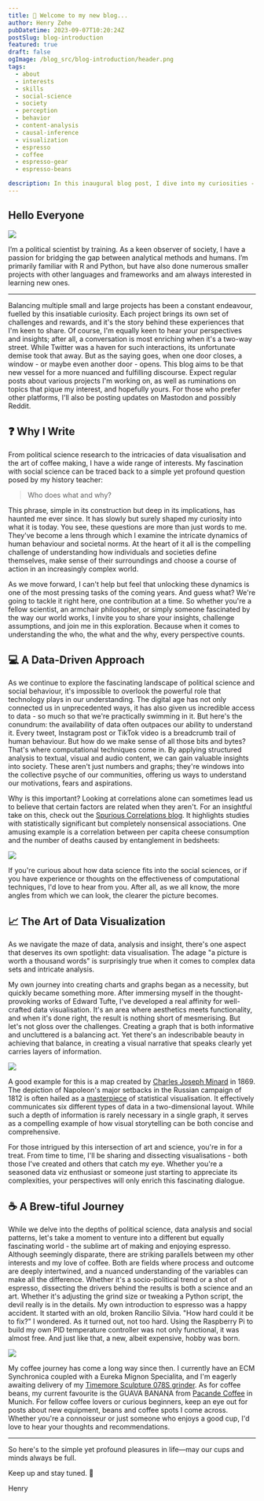 ```yaml
---
title: 🚀 Welcome to my new blog...
author: Henry Zehe
pubDatetime: 2023-09-07T10:20:24Z
postSlug: blog-introduction
featured: true
draft: false
ogImage: /blog_src/blog-introduction/header.png
tags:
  - about
  - interests
  - skills
  - social-science
  - society
  - perception
  - behavior
  - content-analysis
  - causal-inference
  - visualization
  - espresso
  - coffee
  - espresso-gear
  - espresso-beans

description: In this inaugural blog post, I dive into my curiosities - from the nuances of political science, to the allure of data visualisation, to the sublime art of espresso. I warmly invite you to join me and share your own perspectives. Stay tuned for more.
---
```


## Hello Everyone

<div class="flex flex-row items-start w-full p-0 mt-12">
  <div class="">
    <img src="/assets/zehe_cv_img3.jpeg" class="rounded-2xl float-left h-48 w-48 mb-0 mr-10 border-none">
    <p class="mt-2">I’m a political scientist by training. As a keen observer of society, I have a passion for bridging the gap between analytical methods and humans. I’m primarily familiar with R and Python, but have also done numerous smaller projects with other languages and frameworks and am always interested in learning new ones.</p>
  </div>
</div>

---

Balancing multiple small and large projects has been a constant endeavour, fuelled by this insatiable curiosity. Each project brings its own set of challenges and rewards, and it's the story behind these experiences that I'm keen to share. Of course, I'm equally keen to hear your perspectives and insights; after all, a conversation is most enriching when it's a two-way street. While Twitter was a haven for such interactions, its unfortunate demise took that away. But as the saying goes, when one door closes, a window - or maybe even another door - opens. This blog aims to be that new vessel for a more nuanced and fulfilling discourse. Expect regular posts about various projects I'm working on, as well as ruminations on topics that pique my interest, and hopefully yours. For those who prefer other platforms, I'll also be posting updates on Mastodon and possibly Reddit.

## ❓ Why I Write

From political science research to the intricacies of data visualisation and the art of coffee making, I have a wide range of interests. My fascination with social science can be traced back to a simple yet profound question posed by my history teacher:

> Who does what and why?

This phrase, simple in its construction but deep in its implications, has haunted me ever since. It has slowly but surely shaped my curiosity into what it is today. You see, these questions are more than just words to me. They've become a lens through which I examine the intricate dynamics of human behaviour and societal norms. At the heart of it all is the compelling challenge of understanding how individuals and societies define themselves, make sense of their surroundings and choose a course of action in an increasingly complex world.

As we move forward, I can't help but feel that unlocking these dynamics is one of the most pressing tasks of the coming years. And guess what? We're going to tackle it right here, one contribution at a time. So whether you're a fellow scientist, an armchair philosopher, or simply someone fascinated by the way our world works, I invite you to share your insights, challenge assumptions, and join me in this exploration. Because when it comes to understanding the who, the what and the why, every perspective counts.

## 💻 A Data-Driven Approach

As we continue to explore the fascinating landscape of political science and social behaviour, it's impossible to overlook the powerful role that technology plays in our understanding. The digital age has not only connected us in unprecedented ways, it has also given us incredible access to data - so much so that we're practically swimming in it. But here's the conundrum: the availability of data often outpaces our ability to understand it. Every tweet, Instagram post or TikTok video is a breadcrumb trail of human behaviour. But how do we make sense of all those bits and bytes? That's where computational techniques come in. By applying structured analysis to textual, visual and audio content, we can gain valuable insights into society. These aren't just numbers and graphs; they're windows into the collective psyche of our communities, offering us ways to understand our motivations, fears and aspirations.

Why is this important? Looking at correlations alone can sometimes lead us to believe that certain factors are related when they aren't. For an insightful take on this, check out the [Spurious Correlations blog](https://www.tylervigen.com/spurious-correlations "spurious blog"). It highlights studies with statistically significant but completely nonsensical associations. One amusing example is a correlation between per capita cheese consumption and the number of deaths caused by entanglement in bedsheets:

<div class="flex flex-col sm:flex-row place-content-center p-0">
  <div class="flex p-2 w-full">
    <img src="/blog_src/blog-introduction/spurious.png" class="rounded-2xl ">
  </div>
</div>

If you're curious about how data science fits into the social sciences, or if you have experience or thoughts on the effectiveness of computational techniques, I'd love to hear from you. After all, as we all know, the more angles from which we can look, the clearer the picture becomes.

## 📈 The Art of Data Visualization

As we navigate the maze of data, analysis and insight, there's one aspect that deserves its own spotlight: data visualisation. The adage "a picture is worth a thousand words" is surprisingly true when it comes to complex data sets and intricate analysis.

My own journey into creating charts and graphs began as a necessity, but quickly became something more. After immersing myself in the thought-provoking works of Edward Tufte, I've developed a real affinity for well-crafted data visualisation. It's an area where aesthetics meets functionality, and when it's done right, the result is nothing short of mesmerising. But let's not gloss over the challenges. Creating a graph that is both informative and uncluttered is a balancing act. Yet there's an indescribable beauty in achieving that balance, in creating a visual narrative that speaks clearly yet carries layers of information.

<div class="flex flex-col sm:flex-row place-content-center p-0">
  <div class="flex p-2 w-full">
    <img src="/blog_src/blog-introduction/Minard_russia.jpeg" class="rounded-2xl ">
  </div>
</div>

A good example for this is a map created by [Charles Joseph Minard](https://en.m.wikipedia.org/wiki/Charles_Joseph_Minard "Charles Joseph Minard") in 1869. The depiction of Napoleon's major setbacks in the Russian campaign of 1812 is often hailed as a [masterpiece](https://www.edwardtufte.com/bboard/q-and-a-fetch-msg?msg_id=0003mn "Tufte Minard") of statistical visualisation. It effectively communicates six different types of data in a two-dimensional layout. While such a depth of information is rarely necessary in a single graph, it serves as a compelling example of how visual storytelling can be both concise and comprehensive.

For those intrigued by this intersection of art and science, you're in for a treat. From time to time, I'll be sharing and dissecting visualisations - both those I've created and others that catch my eye. Whether you're a seasoned data viz enthusiast or someone just starting to appreciate its complexities, your perspectives will only enrich this fascinating dialogue.

## ☕ A Brew-tiful Journey

While we delve into the depths of political science, data analysis and social patterns, let's take a moment to venture into a different but equally fascinating world - the sublime art of making and enjoying espresso. Although seemingly disparate, there are striking parallels between my other interests and my love of coffee. Both are fields where process and outcome are deeply intertwined, and a nuanced understanding of the variables can make all the difference. Whether it's a socio-political trend or a shot of espresso, dissecting the drivers behind the results is both a science and an art. Whether it's adjusting the grind size or tweaking a Python script, the devil really is in the details. My own introduction to espresso was a happy accident. It started with an old, broken Rancilio Silvia. "How hard could it be to fix?" I wondered. As it turned out, not too hard. Using the Raspberry Pi to build my own PID temperature controller was not only functional, it was almost free. And just like that, a new, albeit expensive, hobby was born.

<div class="flex flex-col sm:flex-row place-content-center p-0">
  <div class="flex p-2 w-full">
    <img src="/blog_src/blog-introduction/coffee_gear_2023_09_11.jpeg" class="rounded-2xl ">
  </div>
</div>

My coffee journey has come a long way since then. I currently have an ECM Synchronica coupled with a Eureka Mignon Specialita, and I'm eagerly awaiting delivery of my [Timemore Sculpture 078S grinder](https://www.timemore.com.au/products/sculptor-078s-electric-coffee-grinder-espresso-filter "T 078S"). As for coffee beans, my current favourite is the GUAVA BANANA from [Pacande Coffee](https://pacande.com "Pacande Coffee") in Munich. For fellow coffee lovers or curious beginners, keep an eye out for posts about new equipment, beans and coffee spots I come across. Whether you're a connoisseur or just someone who enjoys a good cup, I'd love to hear your thoughts and recommendations.

---

So here's to the simple yet profound pleasures in life—may our cups and minds always be full.

Keep up and stay tuned. 🐜

Henry
